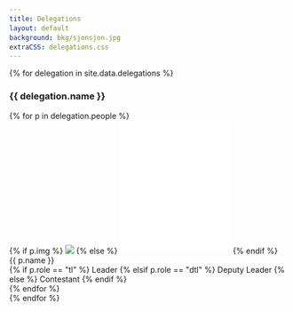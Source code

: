 ```yaml
---
title: Delegations
layout: default
background: bkg/sjonsjon.jpg
extraCSS: delegations.css
---
```


{% for delegation in site.data.delegations %}
<div class="delegation-outer">
<h3>{{ delegation.name }}</h3>
<div class="delegation-people">
	{% for p in delegation.people %}
	<div class="delegation-person">
		{% if p.img %}
		<img class="profile-picture" src="/assets/images/delegations/{{ p.img }}">
		{% else %}
		<img class="profile-picture" src="/assets/images/organizers/empty.svg">
		{% endif %}
		<div class="p-name">{{ p.name }}</div>
		<div class="p-role">
			{% if p.role == "tl" %}
			Leader
			{% elsif p.role == "dtl" %}
			Deputy Leader
			{% else %}
			Contestant
			{% endif %}
		</div>
	</div>
	{% endfor %}
</div>
</div>
<div class="hr"></div>
{% endfor %}
